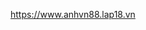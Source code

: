 <!-- //////////////////////////////////// -->

https://www.anhvn88.lap18.vn

<!-- /////////////////////////////// -->
